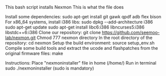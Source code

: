 This bash script installs Nexmon
This is what the file does

Install some dependencies: sudo apt-get install git gawk qpdf adb flex bison
For x86_64 systems, install i386 libs:
sudo dpkg --add-architecture i386
sudo apt-get update
sudo apt-get install libc6:i386 libncurses5:i386 libstdc++6:i386
Clone our repository: git clone https://github.com/seemoo-lab/nexmon.git
Chmod 777 nexmon directory
In the root directory of the repository: cd nexmon
Setup the build environment: source setup_env.sh
Compile some build tools and extract the ucode and flashpatches from the original firmware files: make

Instructions:
Place "nexmoninstaller" file in home (/home/)
Run in terminal sudo ./nexmoninstaller (sudo is mandatory)

